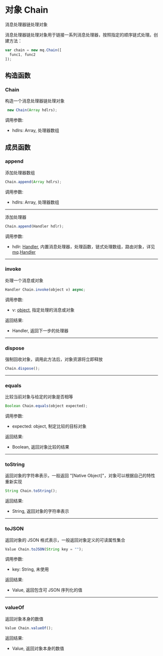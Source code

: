 # 对象 Chain
消息处理器链处理对象

消息处理器链处理对象用于链接一系列消息处理器，按照指定的顺序链式处理。创建方法：
```JavaScript
var chain = new mq.Chain([
  func1, func2
]);
```

## 构造函数
        
### Chain
构造一个消息处理器链处理对象
```JavaScript
 new Chain(Array hdlrs);
```

调用参数:
* hdlrs: Array, 处理器数组

## 成员函数
        
### append
添加处理器数组
```JavaScript
Chain.append(Array hdlrs);
```

调用参数:
* hdlrs: Array, 处理器数组

--------------------------
添加处理器
```JavaScript
Chain.append(Handler hdlr);
```

调用参数:
* hdlr: [Handler](Handler.md), 内置消息处理器，处理函数，链式处理数组，路由对象，详见 [mq](../../module/ifs/mq.md).[Handler](Handler.md)

--------------------------
### invoke
处理一个消息或对象
```JavaScript
Handler Chain.invoke(object v) async;
```

调用参数:
* v: [object](object.md), 指定处理的消息或对象

返回结果:
* Handler, 返回下一步的处理器

--------------------------
### dispose
强制回收对象，调用此方法后，对象资源将立即释放
```JavaScript
Chain.dispose();
```

--------------------------
### equals
比较当前对象与给定的对象是否相等
```JavaScript
Boolean Chain.equals(object expected);
```

调用参数:
* expected: object, 制定比较的目标对象

返回结果:
* Boolean, 返回对象比较的结果

--------------------------
### toString
返回对象的字符串表示，一般返回 "[Native Object]"，对象可以根据自己的特性重新实现
```JavaScript
String Chain.toString();
```

返回结果:
* String, 返回对象的字符串表示

--------------------------
### toJSON
返回对象的 JSON 格式表示，一般返回对象定义的可读属性集合
```JavaScript
Value Chain.toJSON(String key = "");
```

调用参数:
* key: String, 未使用

返回结果:
* Value, 返回包含可 JSON 序列化的值

--------------------------
### valueOf
返回对象本身的数值
```JavaScript
Value Chain.valueOf();
```

返回结果:
* Value, 返回对象本身的数值

